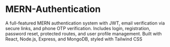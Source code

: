 # MERN-Authentication
A full-featured MERN authentication system with JWT, email verification via secure links, and phone OTP verification. Includes login, registration, password reset, protected routes, and user profile management. Built with React, Node.js, Express, and MongoDB, styled with Tailwind CSS 
